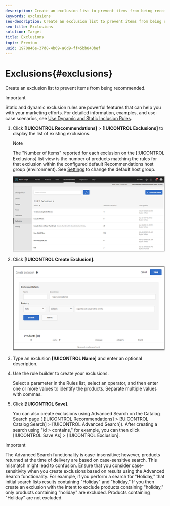 ```yaml
---
description: Create an exclusion list to prevent items from being recommended.
keywords: exclusions
seo-description: Create an exclusion list to prevent items from being recommended.
seo-title: Exclusions
solution: Target
title: Exclusions
topic: Premium
uuid: 1970846e-37d8-4b69-a0d9-ff45bb840bef
---
```


# Exclusions{#exclusions}

Create an exclusion list to prevent items from being recommended.

>[!IMPORTANT]
>
>Static and dynamic exclusion rules are powerful features that can help you with your marketing efforts. For detailed information, examples, and use-case scenarios, see [Use Dynamic and Static Inclusion Rules](../../c-recommendations/c-algorithms/c-use-dynamic-and-static-inclusion-rules.md#concept_4CB5C0FA705D4E449BD0B37B3D987F9F).

1. Click **[!UICONTROL Recommendations]** > **[!UICONTROL Exclusions]** to display the list of existing exclusions.

   >[!NOTE]
   >
   >The "Number of Items" reported for each exclusion on the [!UICONTROL Exclusions] list view is the number of products matching the rules for that exclusion within the configured default Recommendations host group (environment). See [Settings](../../c-recommendations/c-plan-implement.md#concept_C1E1E2351413468692D6C21145EF0B84) to change the default host group.

   ![](assets/exclusions_list.png)

1. Click **[!UICONTROL Create Exclusion]**.

   ![Step Result](assets/CreateExclusion.png)

1. Type an exclusion **[!UICONTROL Name]** and enter an optional description.
1. Use the rule builder to create your exclusions.

   Select a parameter in the Rules list, select an operator, and then enter one or more values to identify the products. Separate multiple values with commas. 
1. Click **[!UICONTROL Save]**.

   You can also create exclusions using Advanced Search on the Catalog Search page ( [!UICONTROL Recommendations] > [!UICONTROL Catalog Search] > [!UICONTROL Advanced Search]). After creating a search using "id > contains," for example, you can then click [!UICONTROL Save As] > [!UICONTROL Exclusion]. 

>[!IMPORTANT]
>
>The Advanced Search functionality is case-insensitive; however, products returned at the time of delivery are based on case-sensitive search. This mismatch might lead to confusion. Ensure that you consider case-sensitivity when you create exclusions based on results using the Advanced Search functionality. For example, if you perform a search for "Holiday," that initial search lists results containing "Holiday" and "holiday." If you then create an exclusion with the intent to exclude products containing "holiday," only products containing "holiday" are excluded. Products containing "Holiday" are not excluded.